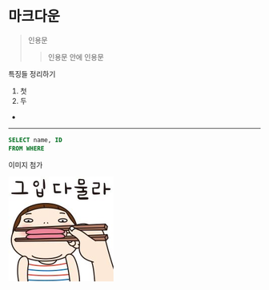 # 마크다운 
> 인용문
> > 인용문 안에 인용문

특징들 정리하기
1. 첫
2. 두
* 

---

~~~sql
SELECT name, ID
FROM WHERE
~~~

이미지 첨가

![alt text](<images/알럽 요하.jpg>)
